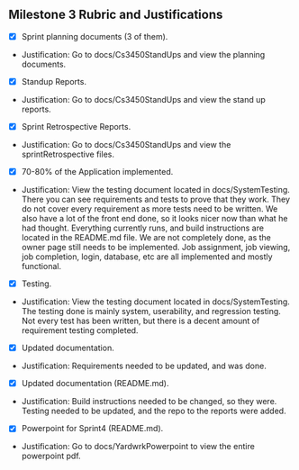 ## Milestone 3 Rubric and Justifications

- [x] Sprint planning documents (3 of them).
- Justification: Go to docs/Cs3450StandUps and view the planning documents. 

- [x] Standup Reports.
- Justification: Go to docs/Cs3450StandUps and view the stand up reports.

- [x] Sprint Retrospective Reports.
- Justification: Go to docs/Cs3450StandUps and view the sprintRetrospective files.

- [x] 70-80% of the Application implemented.
- Justification: View the testing document located in docs/SystemTesting. There you can see requirements and tests to prove that they work. They do not cover every requirement as more tests need to be written. We also have a lot of the front end done, so it looks nicer now than what he had thought. Everything currently runs, and build instructions are located in the README.md file. We are not completely done, as the owner page still needs to be implemented. Job assignment, job viewing, job completion, login, database, etc are all implemented and mostly functional. 

- [x] Testing.
- Justification: View the testing document located in docs/SystemTesting. The testing done is mainly system, userability, and regression testing. Not every test has been written, but there is a decent amount of requirement testing completed.

- [x] Updated documentation.
- Justification: Requirements needed to be updated, and was done.

- [x] Updated documentation (README.md).
- Justification: Build instructions needed to be changed, so they were. Testing needed to be updated, and the repo to the reports were added.

- [x] Powerpoint for Sprint4 (README.md).
- Justification: Go to docs/YardwrkPowerpoint to view the entire powerpoint pdf.
